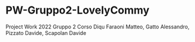 # PW-Gruppo2-LovelyCommy
Project Work 2022 Gruppo 2 Corso Diqu
Faraoni Matteo, Gatto Alessandro, Pizzato Davide, Scapolan Davide

<mxfile host="app.diagrams.net" modified="2022-05-13T15:38:14.501Z" agent="5.0 (Windows NT 10.0; Win64; x64) AppleWebKit/537.36 (KHTML, like Gecko) Chrome/101.0.4951.64 Safari/537.36" etag="8U0otYTJFS4c7WauBrb4" version="18.0.3" type="github">
  <diagram id="x0fFBpjRPYXEMjXJBNxW" name="Page-1">
    <mxGraphModel dx="1038" dy="521" grid="1" gridSize="10" guides="1" tooltips="1" connect="1" arrows="1" fold="1" page="1" pageScale="1" pageWidth="827" pageHeight="1169" math="0" shadow="0">
      <root>
        <mxCell id="0" />
        <mxCell id="1" parent="0" />
        <mxCell id="DjnAWuUxVTk70V278BnW-2" value="CLOUD" style="verticalAlign=top;align=left;spacingTop=8;spacingLeft=2;spacingRight=12;shape=cube;size=10;direction=south;fontStyle=4;html=1;rounded=0;shadow=0;comic=0;labelBackgroundColor=none;strokeWidth=1;fontFamily=Verdana;fontSize=12" vertex="1" parent="1">
          <mxGeometry x="260" width="330" height="220" as="geometry" />
        </mxCell>
        <mxCell id="DjnAWuUxVTk70V278BnW-3" value="Raspberry PI" style="verticalAlign=top;align=left;spacingTop=8;spacingLeft=2;spacingRight=12;shape=cube;size=10;direction=south;fontStyle=4;html=1;rounded=0;shadow=0;comic=0;labelBackgroundColor=none;strokeWidth=1;fontFamily=Verdana;fontSize=12" vertex="1" parent="1">
          <mxGeometry x="260" y="280" width="330" height="270" as="geometry" />
        </mxCell>
        <mxCell id="DjnAWuUxVTk70V278BnW-4" value="&lt;font style=&quot;font-size: 13px;&quot;&gt;RS485&lt;/font&gt;" style="edgeStyle=orthogonalEdgeStyle;rounded=0;orthogonalLoop=1;jettySize=auto;html=1;entryX=1;entryY=0.5;entryDx=0;entryDy=0;entryPerimeter=0;strokeWidth=2;startArrow=classic;startFill=1;" edge="1" parent="1" source="DjnAWuUxVTk70V278BnW-5" target="DjnAWuUxVTk70V278BnW-3">
          <mxGeometry relative="1" as="geometry" />
        </mxCell>
        <mxCell id="DjnAWuUxVTk70V278BnW-5" value="uC" style="verticalAlign=top;align=left;spacingTop=8;spacingLeft=2;spacingRight=12;shape=cube;size=10;direction=south;fontStyle=4;html=1;rounded=0;shadow=0;comic=0;labelBackgroundColor=none;strokeWidth=1;fontFamily=Verdana;fontSize=12" vertex="1" parent="1">
          <mxGeometry x="260" y="610" width="330" height="220" as="geometry" />
        </mxCell>
        <mxCell id="DjnAWuUxVTk70V278BnW-6" value="AMQP" style="edgeStyle=orthogonalEdgeStyle;rounded=0;orthogonalLoop=1;jettySize=auto;html=1;entryX=0.5;entryY=1;entryDx=0;entryDy=0;startArrow=classic;startFill=1;" edge="1" parent="1" source="DjnAWuUxVTk70V278BnW-8" target="DjnAWuUxVTk70V278BnW-19">
          <mxGeometry relative="1" as="geometry" />
        </mxCell>
        <mxCell id="DjnAWuUxVTk70V278BnW-7" style="edgeStyle=orthogonalEdgeStyle;rounded=0;orthogonalLoop=1;jettySize=auto;html=1;exitX=1;exitY=0.5;exitDx=0;exitDy=0;entryX=0;entryY=0.75;entryDx=0;entryDy=0;startArrow=none;startFill=0;" edge="1" parent="1" source="DjnAWuUxVTk70V278BnW-8" target="DjnAWuUxVTk70V278BnW-27">
          <mxGeometry relative="1" as="geometry" />
        </mxCell>
        <mxCell id="DjnAWuUxVTk70V278BnW-8" value="Interprete&lt;br&gt;Seriale" style="shape=component;align=left;spacingLeft=36;rounded=0;shadow=0;comic=0;labelBackgroundColor=none;strokeWidth=1;fontFamily=Verdana;fontSize=12;html=1;" vertex="1" parent="1">
          <mxGeometry x="365" y="420" width="120" height="60" as="geometry" />
        </mxCell>
        <mxCell id="DjnAWuUxVTk70V278BnW-9" style="edgeStyle=orthogonalEdgeStyle;rounded=0;orthogonalLoop=1;jettySize=auto;html=1;entryX=0.443;entryY=0.98;entryDx=0;entryDy=0;entryPerimeter=0;" edge="1" parent="1" source="DjnAWuUxVTk70V278BnW-11" target="DjnAWuUxVTk70V278BnW-12">
          <mxGeometry relative="1" as="geometry">
            <Array as="points">
              <mxPoint x="425" y="670" />
              <mxPoint x="425" y="670" />
            </Array>
          </mxGeometry>
        </mxCell>
        <mxCell id="DjnAWuUxVTk70V278BnW-10" style="edgeStyle=orthogonalEdgeStyle;rounded=0;orthogonalLoop=1;jettySize=auto;html=1;entryX=0;entryY=0.462;entryDx=0;entryDy=0;entryPerimeter=0;startArrow=none;startFill=0;" edge="1" parent="1" source="DjnAWuUxVTk70V278BnW-11" target="DjnAWuUxVTk70V278BnW-15">
          <mxGeometry relative="1" as="geometry" />
        </mxCell>
        <mxCell id="DjnAWuUxVTk70V278BnW-11" value="Lettura e &lt;br&gt;interpretazione &lt;br&gt;segnali" style="shape=component;align=left;spacingLeft=36;rounded=0;shadow=0;comic=0;labelBackgroundColor=none;strokeWidth=1;fontFamily=Verdana;fontSize=12;html=1;" vertex="1" parent="1">
          <mxGeometry x="360" y="690" width="130" height="60" as="geometry" />
        </mxCell>
        <mxCell id="DjnAWuUxVTk70V278BnW-12" value="&lt;span style=&quot;font-family: Verdana; text-align: left;&quot;&gt;Custom&amp;nbsp;&lt;/span&gt;&lt;span style=&quot;font-family: Verdana; text-align: left;&quot;&gt;protocol&lt;/span&gt;" style="rounded=0;whiteSpace=wrap;html=1;" vertex="1" parent="1">
          <mxGeometry x="300" y="620" width="280" height="40" as="geometry" />
        </mxCell>
        <mxCell id="DjnAWuUxVTk70V278BnW-13" style="edgeStyle=orthogonalEdgeStyle;rounded=0;orthogonalLoop=1;jettySize=auto;html=1;entryX=0.5;entryY=1;entryDx=0;entryDy=0;startArrow=none;startFill=0;exitX=0.513;exitY=-0.046;exitDx=0;exitDy=0;exitPerimeter=0;" edge="1" parent="1" source="DjnAWuUxVTk70V278BnW-14" target="DjnAWuUxVTk70V278BnW-11">
          <mxGeometry relative="1" as="geometry" />
        </mxCell>
        <mxCell id="DjnAWuUxVTk70V278BnW-14" value="Sensori" style="rounded=0;whiteSpace=wrap;html=1;" vertex="1" parent="1">
          <mxGeometry x="260" y="790" width="320" height="40" as="geometry" />
        </mxCell>
        <mxCell id="DjnAWuUxVTk70V278BnW-15" value="Display" style="rounded=0;whiteSpace=wrap;html=1;" vertex="1" parent="1">
          <mxGeometry x="510" y="670" width="60" height="110" as="geometry" />
        </mxCell>
        <mxCell id="DjnAWuUxVTk70V278BnW-16" style="edgeStyle=orthogonalEdgeStyle;rounded=0;orthogonalLoop=1;jettySize=auto;html=1;entryX=0.5;entryY=1;entryDx=0;entryDy=0;startArrow=classic;startFill=1;exitX=0.515;exitY=-0.048;exitDx=0;exitDy=0;exitPerimeter=0;" edge="1" parent="1" source="DjnAWuUxVTk70V278BnW-17" target="DjnAWuUxVTk70V278BnW-8">
          <mxGeometry relative="1" as="geometry">
            <Array as="points" />
          </mxGeometry>
        </mxCell>
        <mxCell id="DjnAWuUxVTk70V278BnW-17" value="Custom protocol" style="rounded=0;whiteSpace=wrap;html=1;" vertex="1" parent="1">
          <mxGeometry x="260" y="510" width="320" height="40" as="geometry" />
        </mxCell>
        <mxCell id="DjnAWuUxVTk70V278BnW-18" value="&lt;font style=&quot;font-size: 13px;&quot;&gt;MQTT&lt;/font&gt;" style="edgeStyle=orthogonalEdgeStyle;rounded=0;orthogonalLoop=1;jettySize=auto;html=1;entryX=0.909;entryY=0.5;entryDx=0;entryDy=0;entryPerimeter=0;startArrow=classic;startFill=1;strokeWidth=2;" edge="1" parent="1" source="DjnAWuUxVTk70V278BnW-19" target="DjnAWuUxVTk70V278BnW-2">
          <mxGeometry relative="1" as="geometry" />
        </mxCell>
        <mxCell id="DjnAWuUxVTk70V278BnW-19" value="Interprete&lt;br&gt;AMQP&lt;br&gt;(connection&lt;br&gt;check)" style="shape=component;align=left;spacingLeft=36;rounded=0;shadow=0;comic=0;labelBackgroundColor=none;strokeWidth=1;fontFamily=Verdana;fontSize=12;html=1;" vertex="1" parent="1">
          <mxGeometry x="365" y="320" width="120" height="60" as="geometry" />
        </mxCell>
        <mxCell id="DjnAWuUxVTk70V278BnW-20" value="&lt;font style=&quot;font-size: 15px;&quot;&gt;Telemetria&lt;/font&gt;" style="endArrow=classic;html=1;rounded=0;dashed=1;strokeWidth=3;" edge="1" parent="1">
          <mxGeometry width="50" height="50" relative="1" as="geometry">
            <mxPoint x="220" y="650" as="sourcePoint" />
            <mxPoint x="220" y="150" as="targetPoint" />
          </mxGeometry>
        </mxCell>
        <mxCell id="DjnAWuUxVTk70V278BnW-21" value="&lt;font style=&quot;font-size: 15px;&quot;&gt;Comandi&lt;/font&gt;" style="endArrow=classic;html=1;rounded=0;dashed=1;strokeWidth=3;" edge="1" parent="1">
          <mxGeometry width="50" height="50" relative="1" as="geometry">
            <mxPoint x="630" y="150" as="sourcePoint" />
            <mxPoint x="630" y="650" as="targetPoint" />
            <mxPoint y="-1" as="offset" />
          </mxGeometry>
        </mxCell>
        <mxCell id="DjnAWuUxVTk70V278BnW-22" style="edgeStyle=orthogonalEdgeStyle;rounded=0;orthogonalLoop=1;jettySize=auto;html=1;exitX=0.459;exitY=-0.003;exitDx=0;exitDy=0;entryX=0.5;entryY=1;entryDx=0;entryDy=0;startArrow=classic;startFill=1;exitPerimeter=0;" edge="1" parent="1" source="DjnAWuUxVTk70V278BnW-23" target="DjnAWuUxVTk70V278BnW-26">
          <mxGeometry relative="1" as="geometry" />
        </mxCell>
        <mxCell id="DjnAWuUxVTk70V278BnW-23" value="MQTT&lt;br&gt;Broker" style="shape=component;align=left;spacingLeft=36;rounded=0;shadow=0;comic=0;labelBackgroundColor=none;strokeWidth=1;fontFamily=Verdana;fontSize=12;html=1;" vertex="1" parent="1">
          <mxGeometry x="365" y="140" width="120" height="60" as="geometry" />
        </mxCell>
        <mxCell id="DjnAWuUxVTk70V278BnW-24" value="UI" style="rounded=0;whiteSpace=wrap;html=1;" vertex="1" parent="1">
          <mxGeometry x="270" y="40" width="40" height="170" as="geometry" />
        </mxCell>
        <mxCell id="DjnAWuUxVTk70V278BnW-25" style="edgeStyle=orthogonalEdgeStyle;rounded=0;orthogonalLoop=1;jettySize=auto;html=1;entryX=1;entryY=0.241;entryDx=0;entryDy=0;entryPerimeter=0;startArrow=classic;startFill=1;" edge="1" parent="1" source="DjnAWuUxVTk70V278BnW-26" target="DjnAWuUxVTk70V278BnW-24">
          <mxGeometry relative="1" as="geometry">
            <Array as="points">
              <mxPoint x="310" y="80" />
            </Array>
          </mxGeometry>
        </mxCell>
        <mxCell id="DjnAWuUxVTk70V278BnW-26" value="Web App" style="shape=component;align=left;spacingLeft=36;rounded=0;shadow=0;comic=0;labelBackgroundColor=none;strokeWidth=1;fontFamily=Verdana;fontSize=12;html=1;" vertex="1" parent="1">
          <mxGeometry x="360" y="50" width="120" height="60" as="geometry" />
        </mxCell>
        <mxCell id="DjnAWuUxVTk70V278BnW-27" value="Display" style="rounded=0;whiteSpace=wrap;html=1;" vertex="1" parent="1">
          <mxGeometry x="500" y="300" width="70" height="200" as="geometry" />
        </mxCell>
      </root>
    </mxGraphModel>
  </diagram>
</mxfile>
